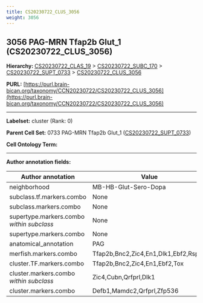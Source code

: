 ```yaml
---
title: CS20230722_CLUS_3056
weight: 3056
---
```

## 3056 PAG-MRN Tfap2b Glut_1 (CS20230722_CLUS_3056)
<b>Hierarchy: </b>
[CS20230722_CLAS_19](../CS20230722_CLAS_19) >
[CS20230722_SUBC_170](../CS20230722_SUBC_170) >
[CS20230722_SUPT_0733](../CS20230722_SUPT_0733) >
[CS20230722_CLUS_3056](../CS20230722_CLUS_3056)

**PURL:** [https://purl.brain-bican.org/taxonomy/CCN20230722/CS20230722_CLUS_3056](https://purl.brain-bican.org/taxonomy/CCN20230722/CS20230722_CLUS_3056)

---


**Labelset:** cluster (Rank: 0)

**Parent Cell Set:** 0733 PAG-MRN Tfap2b Glut_1 ([CS20230722_SUPT_0733](../CS20230722_SUPT_0733))



**Cell Ontology Term:** 

[MARKER GENES.]: #


---

[TRANSFERRED ANNOTATIONS.]: #


[AUTHOR ANNOTATION FIELDS.]: #


**Author annotation fields:**

| Author annotation | Value |
|-------------------|-------|
|neighborhood|MB-HB-Glut-Sero-Dopa|
|subclass.tf.markers.combo|None|
|subclass.markers.combo|None|
|supertype.markers.combo _within subclass_|None|
|supertype.markers.combo|None|
|anatomical_annotation|PAG|
|merfish.markers.combo|Tfap2b,Bnc2,Zic4,En1,Dlk1,Ebf2,Rspo1|
|cluster.TF.markers.combo|Tfap2b,Bnc2,Zic4,En1,Ebf2,Tox|
|cluster.markers.combo _within subclass_|Zic4,Cubn,Qrfprl,Dlk1|
|cluster.markers.combo|Defb1,Mamdc2,Qrfprl,Zfp536|
